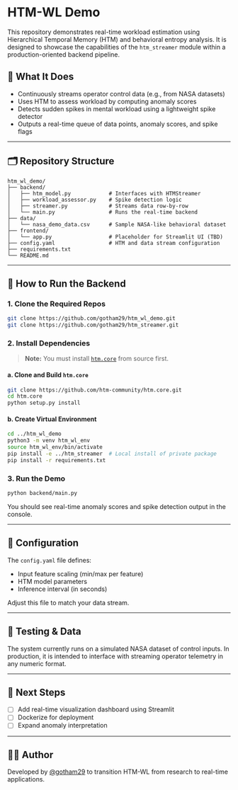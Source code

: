 
# HTM-WL Demo

This repository demonstrates real-time workload estimation using Hierarchical Temporal Memory (HTM) and behavioral entropy analysis. It is designed to showcase the capabilities of the `htm_streamer` module within a production-oriented backend pipeline. 

## 🧠 What It Does

- Continuously streams operator control data (e.g., from NASA datasets)
- Uses HTM to assess workload by computing anomaly scores
- Detects sudden spikes in mental workload using a lightweight spike detector
- Outputs a real-time queue of data points, anomaly scores, and spike flags

---

## 🗂️ Repository Structure

```
htm_wl_demo/
├── backend/
│   ├── htm_model.py            # Interfaces with HTMStreamer
│   ├── workload_assessor.py    # Spike detection logic
│   ├── streamer.py             # Streams data row-by-row
│   └── main.py                 # Runs the real-time backend
├── data/
│   └── nasa_demo_data.csv      # Sample NASA-like behavioral dataset
├── frontend/
│   └── app.py                  # Placeholder for Streamlit UI (TBD)
├── config.yaml                 # HTM and data stream configuration
├── requirements.txt
└── README.md
```

---

## 🚀 How to Run the Backend

### 1. Clone the Required Repos

```bash
git clone https://github.com/gotham29/htm_wl_demo.git
git clone https://github.com/gotham29/htm_streamer.git
```

### 2. Install Dependencies

> **Note:** You must install [`htm.core`](https://github.com/htm-community/htm.core) from source first.

#### a. Clone and Build `htm.core`

```bash
git clone https://github.com/htm-community/htm.core.git
cd htm.core
python setup.py install
```

#### b. Create Virtual Environment

```bash
cd ../htm_wl_demo
python3 -m venv htm_wl_env
source htm_wl_env/bin/activate
pip install -e ../htm_streamer  # Local install of private package
pip install -r requirements.txt
```

### 3. Run the Demo

```bash
python backend/main.py
```

You should see real-time anomaly scores and spike detection output in the console.

---

## 🔧 Configuration

The `config.yaml` file defines:

- Input feature scaling (min/max per feature)
- HTM model parameters
- Inference interval (in seconds)

Adjust this file to match your data stream.

---

## 🧪 Testing & Data

The system currently runs on a simulated NASA dataset of control inputs. In production, it is intended to interface with streaming operator telemetry in any numeric format.

---

## 🧱 Next Steps

- [ ] Add real-time visualization dashboard using Streamlit
- [ ] Dockerize for deployment
- [ ] Expand anomaly interpretation

---

## 🧑‍💻 Author

Developed by [@gotham29](https://github.com/gotham29) to transition HTM-WL from research to real-time applications.
